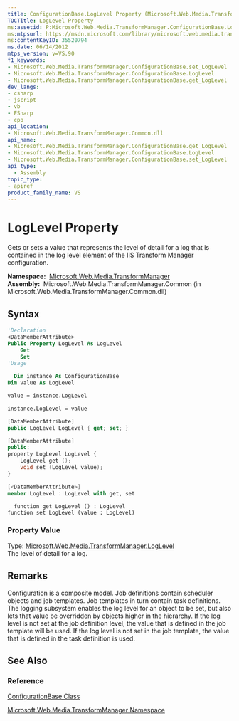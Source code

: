 ```yaml
---
title: ConfigurationBase.LogLevel Property (Microsoft.Web.Media.TransformManager)
TOCTitle: LogLevel Property
ms:assetid: P:Microsoft.Web.Media.TransformManager.ConfigurationBase.LogLevel
ms:mtpsurl: https://msdn.microsoft.com/library/microsoft.web.media.transformmanager.configurationbase.loglevel(v=VS.90)
ms:contentKeyID: 35520794
ms.date: 06/14/2012
mtps_version: v=VS.90
f1_keywords:
- Microsoft.Web.Media.TransformManager.ConfigurationBase.set_LogLevel
- Microsoft.Web.Media.TransformManager.ConfigurationBase.LogLevel
- Microsoft.Web.Media.TransformManager.ConfigurationBase.get_LogLevel
dev_langs:
- csharp
- jscript
- vb
- FSharp
- cpp
api_location:
- Microsoft.Web.Media.TransformManager.Common.dll
api_name:
- Microsoft.Web.Media.TransformManager.ConfigurationBase.get_LogLevel
- Microsoft.Web.Media.TransformManager.ConfigurationBase.LogLevel
- Microsoft.Web.Media.TransformManager.ConfigurationBase.set_LogLevel
api_type:
  - Assembly
topic_type:
- apiref
product_family_name: VS
---
```


# LogLevel Property

Gets or sets a value that represents the level of detail for a log that is contained in the log level element of the IIS Transform Manager configuration.

**Namespace:**  [Microsoft.Web.Media.TransformManager](microsoft-web-media-transformmanager-namespace.md)  
**Assembly:**  Microsoft.Web.Media.TransformManager.Common (in Microsoft.Web.Media.TransformManager.Common.dll)

## Syntax

```vb
'Declaration
<DataMemberAttribute> _
Public Property LogLevel As LogLevel
    Get
    Set
'Usage

  Dim instance As ConfigurationBase
Dim value As LogLevel

value = instance.LogLevel

instance.LogLevel = value
```

```csharp
[DataMemberAttribute]
public LogLevel LogLevel { get; set; }
```

```cpp
[DataMemberAttribute]
public:
property LogLevel LogLevel {
    LogLevel get ();
    void set (LogLevel value);
}
```

``` fsharp
[<DataMemberAttribute>]
member LogLevel : LogLevel with get, set
```

```jscript
  function get LogLevel () : LogLevel
function set LogLevel (value : LogLevel)
```

### Property Value

Type: [Microsoft.Web.Media.TransformManager.LogLevel](loglevel-enumeration-microsoft-web-media-transformmanager.md)  
The level of detail for a log.  

## Remarks

Configuration is a composite model. Job definitions contain scheduler objects and job templates. Job templates in turn contain task definitions. The logging subsystem enables the log level for an object to be set, but also lets that value be overridden by objects higher in the hierarchy. If the log level is not set at the job definition level, the value that is defined in the job template will be used. If the log level is not set in the job template, the value that is defined in the task definition is used.

## See Also

### Reference

[ConfigurationBase Class](configurationbase-class-microsoft-web-media-transformmanager.md)

[Microsoft.Web.Media.TransformManager Namespace](microsoft-web-media-transformmanager-namespace.md)


